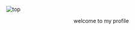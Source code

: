 ![top](https://cdn.discordapp.com/attachments/608856607098535957/737414233914081320/unknown.png)
<center>welcome to my profile</center>
